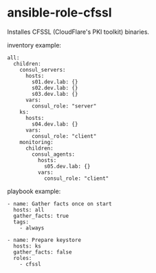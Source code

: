 # ansible-role-cfssl

Installes CFSSL (CloudFlare's PKI toolkit) binaries.

inventory example:

```
all:
  children:
    consul_servers:
      hosts:
        s01.dev.lab: {}
        s02.dev.lab: {}
        s03.dev.lab: {}
      vars:
        consul_role: "server"
    ks:
      hosts:
        s04.dev.lab: {}
      vars:
        consul_role: "client"
    monitoring:
      children:
        consul_agents:
          hosts:
            s05.dev.lab: {}
          vars:
            consul_role: "client"
```

playbook example:

```
- name: Gather facts once on start
  hosts: all
  gather_facts: true
  tags:
    - always

- name: Prepare keystore
  hosts: ks
  gather_facts: false
  roles:
    - cfssl
```
